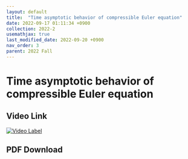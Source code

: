 ```yaml
---
layout: default
title:  "Time asymptotic behavior of compressible Euler equation"
date: 2022-09-17 01:11:34 +0900
collection: 2022-2
usemathjax: true
last_modified_date: 2022-09-20 +0900
nav_order: 3
parent: 2022 Fall
---
```

# Time asymptotic behavior of compressible Euler equation

## Video Link
[![Video Label](https://img.youtube.com/vi/PiBmpEZnNpI/hqdefault.jpg)](https://www.youtube.com/watch?v=PiBmpEZnNpI)


## PDF Download
<object data="../2022-2_download/time_asymptotic_behavior_of_compressible_Euler_equation.pdf" width="750" height="1075" type='application/pdf'></object>